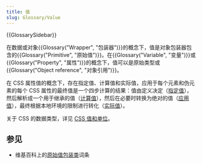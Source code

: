 ```yaml
---
title: 值
slug: Glossary/Value
---
```


{{GlossarySidebar}}

在数据或对象{{Glossary("Wrapper", "包装器")}}的概念下，值是对象包装器包含的{{Glossary("Primitive", "原始值")}}。在{{Glossary("Variable", "变量")}}或{{Glossary("Property", "属性")}}的概念下，值可以是原始类型或{{Glossary("Object reference", "对象引用")}}。

在 CSS 属性值的概念下，存在指定值、计算值和实际值，应用于每个元素和伪元素的每个 CSS 属性的最终值是一个四步计算的结果：值由定义决定（[指定值](/zh-CN/docs/Web/CSS/specified_value)），然后解析成一个用于继承的值（[计算值](/zh-CN/docs/Web/CSS/computed_value)），然后在必要时转换为绝对的值（[应用值](/zh-CN/docs/Web/CSS/used_value)），最终根据本地环境的限制进行转化（[实际值](/zh-CN/docs/Web/CSS/actual_value)）。

关于 CSS 的数据类型，详见 [CSS 值和单位](/zh-CN/docs/Web/CSS/CSS_Values_and_Units)。

## 参见

- 维基百科上的[原始值包装类](https://en.wikipedia.org/wiki/Primitive_wrapper_class)词条
